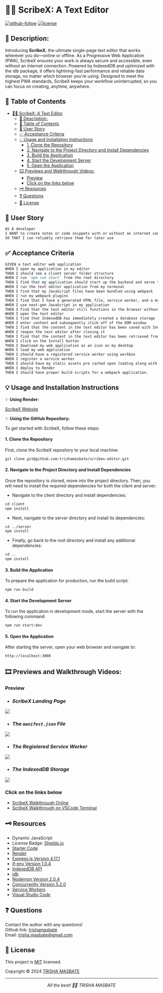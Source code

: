 # ✍🏻 ScribeX: A Text Editor

[![github-follow](https://img.shields.io/github/followers/trishamasbate?label=Follow&logoColor=purple&style=social)](https://github.com/trishamasbate)
[![license](https://img.shields.io/badge/License-MIT-brightgreen.svg)](https://choosealicense.com/licenses/mit/)

## 📃 Description:
Introducing **ScribeX**, the ultimate single-page text editor that works wherever you do—online or offline. As a Progressive Web Application (PWA), ScribeX ensures your work is always secure and accessible, even without an internet connection. Powered by IndexedDB and optimized with the idb package, it offers lightning-fast performance and reliable data storage, no matter which browser you're using. Designed to meet the highest PWA standards, ScribeX keeps your workflow uninterrupted, so you can focus on creating, anytime, anywhere.

## 📌 Table of Contents
- [✍🏻 ScribeX: A Text Editor](#-scribex-a-text-editor)
  - [📃 Description:](#-description)
  - [📌 Table of Contents](#-table-of-contents)
  - [🔎 User Story](#-user-story)
  - [✅ Acceptance Criteria](#-acceptance-criteria)
  - [💡 Usage and Installation Instructions](#-usage-and-installation-instructions)
      - [1. Clone the Repository](#1-clone-the-repository)
      - [2. Navigate to the Project Directory and Install Dependencies](#2-navigate-to-the-project-directory-and-install-dependencies)
      - [3. Build the Application](#3-build-the-application)
      - [4. Start the Development Server](#4-start-the-development-server)
      - [5. Open the Application](#5-open-the-application)
  - [🎞️ Previews and Walkthrough Videos:](#️-previews-and-walkthrough-videos)
    - [Preview](#preview)
    - [Click on the links below](#click-on-the-links-below)
  - [🗝️ Resources](#️-resources)
  - [❓ Questions](#-questions)
  - [🪪 License](#-license)

## 🔎 User Story
```md
AS A developer
I WANT to create notes or code snippets with or without an internet connection
SO THAT I can reliably retrieve them for later use
```

## ✅ Acceptance Criteria
```md
GIVEN a text editor web application
WHEN I open my application in my editor
THEN I should see a client server folder structure
WHEN I run `npm run start` from the root directory
THEN I find that my application should start up the backend and serve the client
WHEN I run the text editor application from my terminal
THEN I find that my JavaScript files have been bundled using webpack
WHEN I run my webpack plugins
THEN I find that I have a generated HTML file, service worker, and a manifest file
WHEN I use next-gen JavaScript in my application
THEN I find that the text editor still functions in the browser without errors
WHEN I open the text editor
THEN I find that IndexedDB has immediately created a database storage
WHEN I enter content and subsequently click off of the DOM window
THEN I find that the content in the text editor has been saved with IndexedDB
WHEN I reopen the text editor after closing it
THEN I find that the content in the text editor has been retrieved from our IndexedDB
WHEN I click on the Install button
THEN I download my web application as an icon on my desktop
WHEN I load my web application
THEN I should have a registered service worker using workbox
WHEN I register a service worker
THEN I should have my static assets pre cached upon loading along with subsequent pages and static assets
WHEN I deploy to Render
THEN I should have proper build scripts for a webpack application.
```

## 💡 Usage and Installation Instructions
✨ **Using Render:**

[ScribeX Website](https://scribex-editor.onrender.com/)


✨ **Using the GitHub Repository:**

To get started with ScribeX, follow these steps:

#### 1. Clone the Repository
First, clone the ScribeX repository to your local machine:

```md
git clone git@github.com:trishamasbate/scribex-editor.git
```

#### 2. Navigate to the Project Directory and Install Dependencies
Once the repository is cloned, move into the project directory. Then, you will need to install the required dependencies for both the client and server:

  - Navigate to the client directory and install dependencies:

```md
cd client
npm install
```

  - Next, navigate to the server directory and install its dependencies:

```md
cd ../server
npm install
```

  - Finally, go back to the root directory and install any additional dependencies:

```md
cd ..
npm install
```

#### 3. Build the Application
To prepare the application for production, run the build script:

```md
npm run build
```

#### 4. Start the Development Server
To run the application in development mode, start the server with the following command:

```md
npm run start:dev
```

#### 5. Open the Application
After starting the server, open your web browser and navigate to:

```md
http://localhost:3000
```

## 🎞️ Previews and Walkthrough Videos:

### Preview

  - ### *ScribeX Landing Page*
![](./assets/images/img-1.png)

  - ### *The `manifest.json` File*
![](./assets/images/img-2.png) 

  - ### *The Registered Service Worker*
![](./assets/images/img-3.png)

  - ### *The IndexedDB Storage*
![](./assets/images/img-4.png)


### Click on the links below
- [ScribeX Walkthrough Online](https://youtu.be/LBrFR2zFau4?si=1TE9E16M8DYwcd_O)
- [ScribeX Walkthrough on VSCode Terminal](https://youtu.be/MDgyh_vW4ps?si=dX4QfV2MTmWIRWzZ)

## 🗝️ Resources
- Dynamic JavaScript
- License Badge: [Shields.io](https://shields.io/)
- [Starter Code](https://github.com/coding-boot-camp/cautious-meme)
- [Render](https://coding-boot-camp.github.io/full-stack/render/render-deployment-guide)
- [Express.js Version 4.17.1](https://www.npmjs.com/package/express)
- [if-env Version 1.0.4](https://www.npmjs.com/package/if-env)
- [IndexedDB API](https://developer.mozilla.org/en-US/docs/Web/API/IndexedDB_API)
- [idb](https://www.npmjs.com/package/idb)
- [Nodemon Version 2.0.4](https://www.npmjs.com/package/nodemon)
- [Concurrently Version 5.2.0](https://www.npmjs.com/package/concurrently)
- [Service Workers](https://developer.mozilla.org/en-US/docs/Web/API/Service_Worker_API)
- [Visual Studio Code](https://code.visualstudio.com/)


## ❓ Questions
Contact the author with any questions!<br>
Github link: [trishamasbate](https://github.com/trishamasbate)<br>
Email: trisha.masbate@gmail.com

## 🪪 License
This project is [MIT](https://choosealicense.com/licenses/mit/) licensed.<br />

Copyright © 2024 [TRISHA MASBATE](https://github.com/trishamasbate)
  
<hr>
<p align='center'><i>
All the best! 🤟🏻 TRISHA MASBATE
</i></p>
